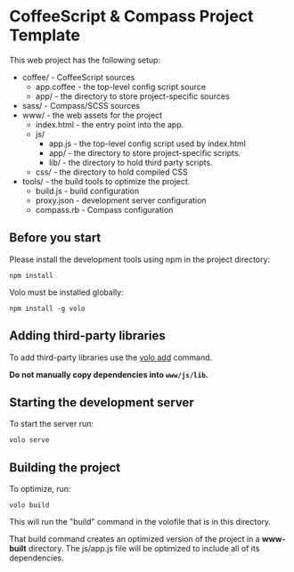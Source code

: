 # CoffeeScript & Compass Project Template

This web project has the following setup:

* coffee/ - CoffeeScript sources
    * app.coffee - the top-level config script source
    * app/ - the directory to store project-specific sources
* sass/ - Compass/SCSS sources
* www/ - the web assets for the project
    * index.html - the entry point into the app.
    * js/
        * app.js - the top-level config script used by index.html
        * app/ - the directory to store project-specific scripts.
        * lib/ - the directory to hold third party scripts.
    * css/ - the directory to hold compiled CSS
* tools/ - the build tools to optimize the project.
    * build.js - build configuration
    * proxy.json - development server configuration
    * compass.rb - Compass configuration

## Before you start

Please install the development tools using npm in the project directory:

    npm install

Volo must be installed globally:

    npm install -g volo

## Adding third-party libraries

To add third-party libraries use the [volo
add](https://github.com/volojs/volo/blob/master/commands/add/doc.md) command.

**Do not manually copy dependencies into `www/js/lib`.**

## Starting the development server

To start the server run:

    volo serve

## Building the project

To optimize, run:

    volo build

This will run the "build" command in the volofile that is in this directory.

That build command creates an optimized version of the project in a
**www-built** directory. The js/app.js file will be optimized to include
all of its dependencies.
